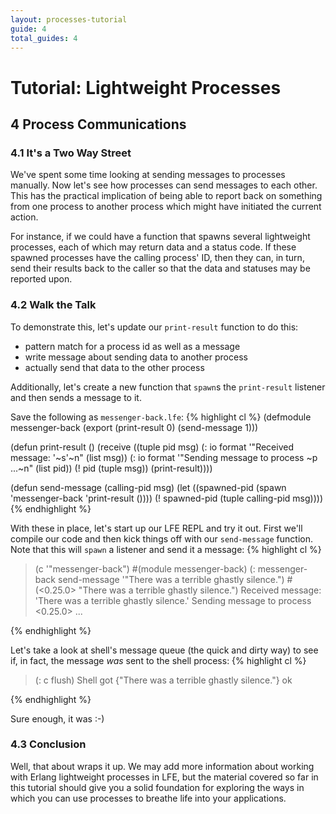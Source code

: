 ```yaml
---
layout: processes-tutorial
guide: 4
total_guides: 4
---
```

# Tutorial: Lightweight Processes

## 4 Process Communications

### 4.1 It's a Two Way Street

We've spent some time looking at sending messages to processes manually. Now
let's see how processes can send messages to each other. This has the practical
implication of being able to report back on something from one process to
another process which might have initiated the current action.

For instance, if we could have a function that spawns several lightweight
processes, each of which may return data and a status code. If these spawned
processes have the calling process' ID, then they can, in turn, send their
results back to the caller so that the data and statuses may be reported upon.

### 4.2 Walk the Talk

To demonstrate this, let's update our ```print-result``` function to do this:
* pattern match for a process id as well as a message
* write message about sending data to another process
* actually send that data to the other process

Additionally, let's create a new function that ```spawn```s the
```print-result``` listener  and then sends a message to it.

Save the following as ```messenger-back.lfe```:
{% highlight cl %}
(defmodule messenger-back
 (export (print-result 0) (send-message 1)))

(defun print-result ()
  (receive
    ((tuple pid msg)
      (: io format '"Received message: '~s'~n" (list msg))
      (: io format '"Sending message to process ~p ...~n" (list pid))
      (! pid (tuple msg))
      (print-result))))

(defun send-message (calling-pid msg)
  (let ((spawned-pid (spawn 'messenger-back 'print-result ())))
    (! spawned-pid (tuple calling-pid msg))))
{% endhighlight %}

With these in place, let's start up our LFE REPL and try it out. First we'll
compile our code and then kick things off with our ```send-message``` function.
Note that this will ```spawn``` a listener and send it a message:
{% highlight cl %}
> (c '"messenger-back")
#(module messenger-back)
> (: messenger-back send-message '"There was a terrible ghastly silence.")
#(<0.25.0> "There was a terrible ghastly silence.")
Received message: 'There was a terrible ghastly silence.'
Sending message to process <0.25.0> ...
>
{% endhighlight %}

Let's take a look at shell's message queue (the quick and dirty way) to see if,
in fact, the message *was* sent to the shell process:
{% highlight cl %}
> (: c flush)
Shell got {"There was a terrible ghastly silence."}
ok
>
{% endhighlight %}

Sure enough, it was :-)

### 4.3 Conclusion

Well, that about wraps it up. We may add more information about working with
Erlang lightweight processes in LFE, but the material covered so far in this
tutorial should give you a solid foundation for exploring the ways in which you
can use processes to breathe life into your applications.

